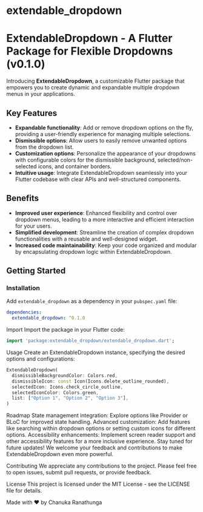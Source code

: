 # extendable_dropdown

# ExtendableDropdown - A Flutter Package for Flexible Dropdowns (v0.1.0)

Introducing **ExtendableDropdown**, a customizable Flutter package that empowers you to create dynamic and expandable multiple dropdown menus in your applications.

## Key Features

- **Expandable functionality**: Add or remove dropdown options on the fly, providing a user-friendly experience for managing multiple selections.
- **Dismissible options**: Allow users to easily remove unwanted options from the dropdown list.
- **Customization options**: Personalize the appearance of your dropdowns with configurable colors for the dismissible background, selected/non-selected icons, and container borders.
- **Intuitive usage**: Integrate ExtendableDropdown seamlessly into your Flutter codebase with clear APIs and well-structured components.

## Benefits

- **Improved user experience**: Enhanced flexibility and control over dropdown menus, leading to a more interactive and efficient interaction for your users.
- **Simplified development**: Streamline the creation of complex dropdown functionalities with a reusable and well-designed widget.
- **Increased code maintainability**: Keep your code organized and modular by encapsulating dropdown logic within ExtendableDropdown.

## Getting Started

### Installation

Add `extendable_dropdown` as a dependency in your `pubspec.yaml` file:

```yaml
dependencies:
  extendable_dropdown: ^0.1.0
```

Import
Import the package in your Flutter code:

```dart
import 'package:extendable_dropdown/extendable_dropdown.dart';
```

Usage
Create an ExtendableDropdown instance, specifying the desired options and configurations:

```dart
ExtendableDropdown(
  dismissibleBackgroundColor: Colors.red,
  dismissibleIcon: const Icon(Icons.delete_outline_rounded),
  selectedIcon: Icons.check_circle_outline,
  selectedIconColor: Colors.green,
  list: ["Option 1", "Option 2", "Option 3"],
)
```

Roadmap
State management integration: Explore options like Provider or BLoC for improved state handling.
Advanced customization: Add features like searching within dropdown options or setting custom icons for different options.
Accessibility enhancements: Implement screen reader support and other accessibility features for a more inclusive experience.
Stay tuned for future updates! We welcome your feedback and contributions to make ExtendableDropdown even more powerful.

Contributing
We appreciate any contributions to the project. Please feel free to open issues, submit pull requests, or provide feedback.

License
This project is licensed under the MIT License - see the LICENSE file for details.

Made with ❤️ by Chanuka Ranathunga




